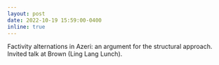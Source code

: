 ```yaml
---
layout: post
date: 2022-10-19 15:59:00-0400
inline: true
---
```


Factivity alternations in Azeri: an argument for the structural approach. Invited talk at Brown (Ling Lang Lunch).
